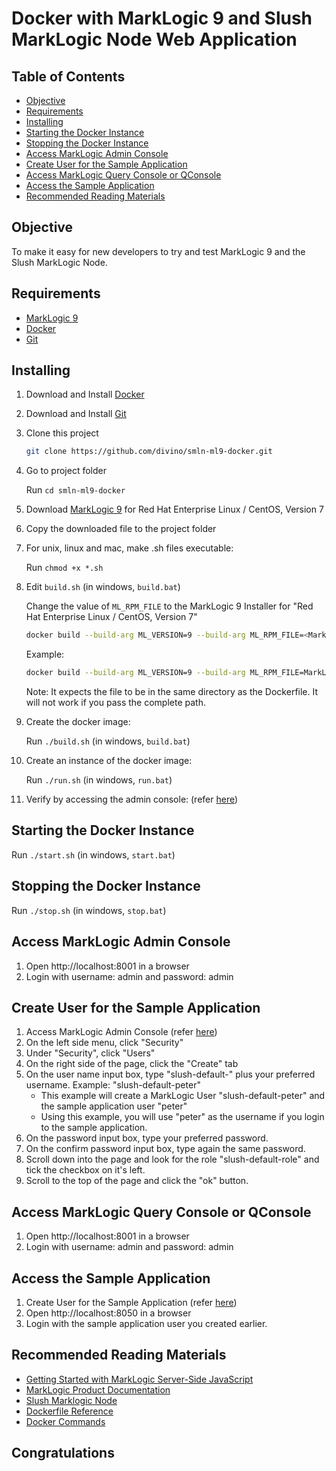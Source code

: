 # Docker with MarkLogic 9 and Slush MarkLogic Node Web Application

## Table of Contents

 - [Objective](#objective)
 - [Requirements](#requirements)
 - [Installing](#installing)
 - [Starting the Docker Instance](#starting-the-docker-instance)
 - [Stopping the Docker Instance](#stopping-the-docker-instance)
 - [Access MarkLogic Admin Console](#access-marklogic-admin-console)
 - [Create User for the Sample Application](#create-user-for-the-sample-application)
 - [Access MarkLogic Query Console or QConsole](#access-marklogic-query-console-or-qconsole)
 - [Access the Sample Application](#access-the-sample-application)
 - [Recommended Reading Materials](#recommended-reading-materials)

## Objective

To make it easy for new developers to try and test MarkLogic 9 and the Slush MarkLogic Node.

## Requirements

* [MarkLogic 9](https://developer.marklogic.com/products)
* [Docker](https://www.docker.com/community-edition)
* [Git](https://git-scm.com/downloads)

## Installing

1. Download and Install [Docker](https://www.docker.com/community-edition)

1. Download and Install [Git](https://git-scm.com/downloads)

1. Clone this project
 
   ```bash
   git clone https://github.com/divino/smln-ml9-docker.git 
   ```  

1. Go to project folder
  
   Run `cd smln-ml9-docker`
   
1. Download [MarkLogic 9](https://developer.marklogic.com/products) for Red Hat Enterprise Linux / CentOS, Version 7

1. Copy the downloaded file to the project folder

1. For unix, linux and mac, make .sh files executable:
    
   Run `chmod +x *.sh` 
 
1. Edit `build.sh` (in windows, `build.bat`)
   
   Change the value of `ML_RPM_FILE` to the MarkLogic 9 Installer for "Red Hat Enterprise Linux / CentOS, Version 7"
   ```bash
   docker build --build-arg ML_VERSION=9 --build-arg ML_RPM_FILE=<MarkLogic-Installer-Filename> --build-arg ML_ADMIN_USER=admin --build-arg ML_ADMIN_PASSWORD=admin --rm=true -t marklogic9 . 

   ```

   Example:
   ```bash
   docker build --build-arg ML_VERSION=9 --build-arg ML_RPM_FILE=MarkLogic-9.0-1.1.x86_64.rpm --build-arg ML_ADMIN_USER=admin --build-arg ML_ADMIN_PASSWORD=admin --rm=true -t marklogic9 . 

   ```
   
   Note:
   It expects the file to be in the same directory as the Dockerfile. It will not work if you pass the complete path.

1. Create the docker image:

   Run `./build.sh` (in windows, `build.bat`)   
   
1. Create an instance of the docker image:
   
   Run `./run.sh` (in windows, `run.bat`)  
    
1. Verify by accessing the admin console: (refer [here](#access-marklogic-admin-console))    

## Starting the Docker Instance

   Run `./start.sh` (in windows, `start.bat`)

## Stopping the Docker Instance

   Run `./stop.sh` (in windows, `stop.bat`)
   
## Access MarkLogic Admin Console
   
1. Open http://localhost:8001 in a browser
1. Login with username: admin and password: admin
   
## Create User for the Sample Application   

1. Access MarkLogic Admin Console (refer [here](#access-marklogic-admin-console))
1. On the left side menu, click "Security"
1. Under "Security", click "Users"
1. On the right side of the page, click the "Create" tab
1. On the user name input box, type "slush-default-" plus your preferred username.
   Example: "slush-default-peter"
   * This example will create a MarkLogic User "slush-default-peter" and the sample application user "peter"
   * Using this example, you will use "peter" as the username if you login to the sample application.
1. On the password input box, type your preferred password.
1. On the confirm password input box, type again the same password.
1. Scroll down into the page and look for the role "slush-default-role" and tick the checkbox on it's left.   
1. Scroll to the top of the page and click the "ok" button.

## Access MarkLogic Query Console or QConsole   

1. Open http://localhost:8001 in a browser
1. Login with username: admin and password: admin

## Access the Sample Application

1. Create User for the Sample Application (refer [here](#create-user-for-the-sample-application))
1. Open http://localhost:8050 in a browser
1. Login with the sample application user you created earlier.

## Recommended Reading Materials

- [Getting Started with MarkLogic Server-Side JavaScript](https://docs.marklogic.com/guide/getting-started/javascript)
- [MarkLogic Product Documentation](https://docs.marklogic.com/)
- [Slush Marklogic Node](https://github.com/marklogic-community/slush-marklogic-node)
- [Dockerfile Reference](https://docs.docker.com/engine/reference/builder/)
- [Docker Commands](https://docs.docker.com/engine/reference/commandline/docker/)

## Congratulations
